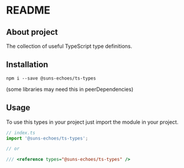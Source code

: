 # README

## About project

The collection of useful TypeScript type definitions.

## Installation

`npm i --save @suns-echoes/ts-types`

(some libraries may need this in peerDependencies)

## Usage

To use this types in your project just import the module in your project.

```ts
// index.ts
import '@suns-echoes/ts-types';

// or

/// <reference types="@suns-echoes/ts-types" />
```
